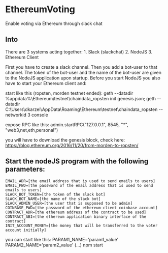 # EthereumVoting
Enable voting via Ethereum through slack chat

## Into

There are 3 systems acting together:
	1. Slack (slackchat)
	2. NodeJS
	3. Ethereum Client

First you have to create a slack channel. Then you add a bot-user to that channel. The token of the bot-user and the name of the bot-user are given to the NodeJS application upon startup.
Before you start NodeJS you also have to start your Ethereum client and:
	
start like this (ropsten, morden testnet ended): 
	geth --datadir %appdata%\Ethereum\testnet\chaindata_ropsten init genesis.json; geth --datadir C:\Users\dkarzel\AppData\Roaming\Ethereum\testnet\chaindata_ropsten --networkid 3 console

expose RPC like this: 
	admin.startRPC("127.0.0.1", 8545, "*", "web3,net,eth,personal")
	
you will have to download the genesis block, check here: https://blog.ethereum.org/2016/11/20/from-morden-to-ropsten/ 


## Start the nodeJS program with the following parameters:

	EMAIL_ADR=[the email address that is used to send emails to users]
	EMAIL_PWD=[the password of the email address that is used to send emails to users]
	SLACK_BOT_TOKEN=[the token of the slack bot]
	SLACK_BOT_NAME=[the name of the slack bot]
	SLACK_ADMIN_USER=[the user that is supposed to be admin]
	COINBASE_PWD=[the password of the ethereum-client coinbase account]
	CONTRACT_ADR=[the ethereum address of the contract to be used]
	CONTRACT_ABI=[the ethereum application binary interface of the contract]
	INIT_ACCOUNT_MONEY=[the money that will be transferred to the voter account initially]

you can start like this:
	PARAM1_NAME='param1_value' PARAM2_NAME='param2_value' (...) npm start


